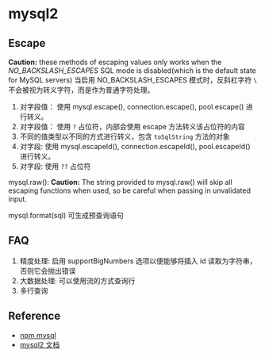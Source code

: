 # mysql2

## Escape
**Caution:** these methods of escaping values only works when the *NO_BACKSLASH_ESCAPES* SQL mode is disabled(which is the default state for MySQL servers)
当启用 NO_BACKSLASH_ESCAPES 模式时，反斜杠字符 `\` 不会被视为转义字符，而是作为普通字符处理。

1. 对字段值： 使用 mysql.escape(), connection.escape(), pool.escape() 进行转义。
2. 对字段值： 使用 `?` 占位符，内部会使用 escape 方法转义该占位符的内容
3. 不同的值类型以不同的方式进行转义，包含 `toSqlString` 方法的对象
4. 对字段: 使用 mysql.escapeId(), connection.escapeId(), pool.escapeId() 进行转义。
4. 对字段: 使用 `??` 占位符


mysql.raw():
  **Caution:** The string provided to mysql.raw() will skip all escaping functions when used, so be careful when passing in unvalidated input.

mysql.format(sql)
    可生成预查询语句


## FAQ
1. 精度处理: 启用 supportBigNumbers 选项以便能够将插入 id 读取为字符串，否则它会抛出错误
2. 大数据处理: 可以使用流的方式查询行
3. 多行查询


## Reference
- [npm mysql](https://www.npmjs.com/package/mysql#server-disconnects)
- [mysql2 文档](https://sidorares.github.io/node-mysql2/docs)